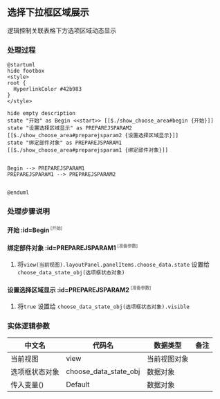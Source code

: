 ## 选择下拉框区域展示 <!-- {docsify-ignore-all} -->

   逻辑控制关联表格下方选项区域动态显示

### 处理过程

```plantuml
@startuml
hide footbox
<style>
root {
  HyperlinkColor #42b983
}
</style>

hide empty description
state "开始" as Begin <<start>> [[$./show_choose_area#begin {开始}]]
state "设置选择区域显示" as PREPAREJSPARAM2  [[$./show_choose_area#preparejsparam2 {设置选择区域显示}]]
state "绑定部件对象" as PREPAREJSPARAM1  [[$./show_choose_area#preparejsparam1 {绑定部件对象}]]


Begin --> PREPAREJSPARAM1
PREPAREJSPARAM1 --> PREPAREJSPARAM2


@enduml
```


### 处理步骤说明

#### 开始 :id=Begin<sup class="footnote-symbol"> <font color=gray size=1>[开始]</font></sup>




#### 绑定部件对象 :id=PREPAREJSPARAM1<sup class="footnote-symbol"> <font color=gray size=1>[准备参数]</font></sup>



1. 将`view(当前视图).layoutPanel.panelItems.choose_data.state` 设置给  `choose_data_state_obj(选项框状态对象)`

#### 设置选择区域显示 :id=PREPAREJSPARAM2<sup class="footnote-symbol"> <font color=gray size=1>[准备参数]</font></sup>



1. 将`true` 设置给  `choose_data_state_obj(选项框状态对象).visible`



### 实体逻辑参数

|    中文名   |    代码名    |  数据类型      |备注 |
| --------| --------| --------  | --------   |
|当前视图|view|当前视图对象||
|选项框状态对象|choose_data_state_obj|数据对象||
|传入变量(<i class="fa fa-check"/></i>)|Default|数据对象||
